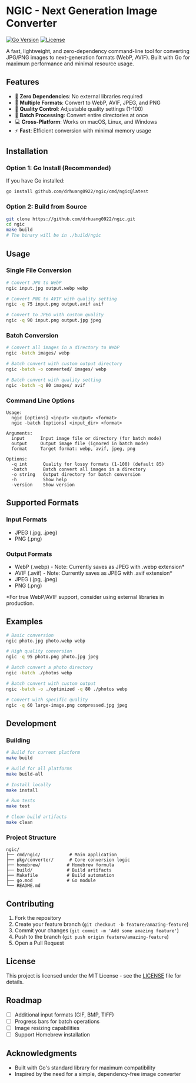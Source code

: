 # NGIC - Next Generation Image Converter

[![Go Version](https://img.shields.io/badge/go-%3E%3D1.24-blue.svg)](https://golang.org/)
[![License](https://img.shields.io/badge/license-MIT-green.svg)](LICENSE)

A fast, lightweight, and zero-dependency command-line tool for converting JPG/PNG images to next-generation formats (WebP, AVIF). Built with Go for maximum performance and minimal resource usage.

## Features

- 🚀 **Zero Dependencies**: No external libraries required
- 🎯 **Multiple Formats**: Convert to WebP, AVIF, JPEG, and PNG
- 🔧 **Quality Control**: Adjustable quality settings (1-100)
- 📁 **Batch Processing**: Convert entire directories at once
- 💻 **Cross-Platform**: Works on macOS, Linux, and Windows
- ⚡ **Fast**: Efficient conversion with minimal memory usage

## Installation

### Option 1: Go Install (Recommended)

If you have Go installed:

```bash
go install github.com/drhuang0922/ngic/cmd/ngic@latest
```

### Option 2: Build from Source

```bash
git clone https://github.com/drhuang0922/ngic.git
cd ngic
make build
# The binary will be in ./build/ngic
```

## Usage

### Single File Conversion

```bash
# Convert JPG to WebP
ngic input.jpg output.webp webp

# Convert PNG to AVIF with quality setting
ngic -q 75 input.png output.avif avif

# Convert to JPEG with custom quality
ngic -q 90 input.png output.jpg jpeg
```

### Batch Conversion

```bash
# Convert all images in a directory to WebP
ngic -batch images/ webp

# Batch convert with custom output directory
ngic -batch -o converted/ images/ webp

# Batch convert with quality setting
ngic -batch -q 80 images/ avif
```

### Command Line Options

```
Usage:
  ngic [options] <input> <output> <format>
  ngic -batch [options] <input_dir> <format>

Arguments:
  input      Input image file or directory (for batch mode)
  output     Output image file (ignored in batch mode)
  format     Target format: webp, avif, jpeg, png

Options:
  -q int      Quality for lossy formats (1-100) (default 85)
  -batch      Batch convert all images in a directory
  -o string   Output directory for batch conversion
  -h          Show help
  -version    Show version
```

## Supported Formats

### Input Formats
- JPEG (.jpg, .jpeg)
- PNG (.png)

### Output Formats
- WebP (.webp) - Note: Currently saves as JPEG with .webp extension*
- AVIF (.avif) - Note: Currently saves as JPEG with .avif extension*
- JPEG (.jpg, .jpeg)
- PNG (.png)

*For true WebP/AVIF support, consider using external libraries in production.

## Examples

```bash
# Basic conversion
ngic photo.jpg photo.webp webp

# High quality conversion
ngic -q 95 photo.png photo.jpg jpeg

# Batch convert a photo directory
ngic -batch ./photos webp

# Batch convert with custom output
ngic -batch -o ./optimized -q 80 ./photos webp

# Convert with specific quality
ngic -q 60 large-image.png compressed.jpg jpeg
```

## Development

### Building

```bash
# Build for current platform
make build

# Build for all platforms
make build-all

# Install locally
make install

# Run tests
make test

# Clean build artifacts
make clean
```

### Project Structure

```
ngic/
├── cmd/ngic/           # Main application
├── pkg/converter/      # Core conversion logic
├── homebrew/          # Homebrew formula
├── build/             # Build artifacts
├── Makefile           # Build automation
├── go.mod             # Go module
└── README.md
```

## Contributing

1. Fork the repository
2. Create your feature branch (`git checkout -b feature/amazing-feature`)
3. Commit your changes (`git commit -m 'Add some amazing feature'`)
4. Push to the branch (`git push origin feature/amazing-feature`)
5. Open a Pull Request

## License

This project is licensed under the MIT License - see the [LICENSE](LICENSE) file for details.

## Roadmap

- [ ] Additional input formats (GIF, BMP, TIFF)
- [ ] Progress bars for batch operations
- [ ] Image resizing capabilities
- [ ] Support Homebrew installation

## Acknowledgments

- Built with Go's standard library for maximum compatibility
- Inspired by the need for a simple, dependency-free image converter
